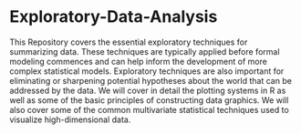 # Exploratory-Data-Analysis
This Repository covers the essential exploratory techniques for summarizing data. These techniques are typically applied before formal modeling commences and can help inform the development of more complex statistical models. Exploratory techniques are also important for eliminating or sharpening potential hypotheses about the world that can be addressed by the data. We will cover in detail the plotting systems in R as well as some of the basic principles of constructing data graphics. We will also cover some of the common multivariate statistical techniques used to visualize high-dimensional data.
